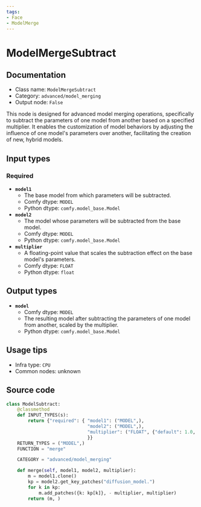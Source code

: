 ```yaml
---
tags:
- Face
- ModelMerge
---
```


# ModelMergeSubtract
## Documentation
- Class name: `ModelMergeSubtract`
- Category: `advanced/model_merging`
- Output node: `False`

This node is designed for advanced model merging operations, specifically to subtract the parameters of one model from another based on a specified multiplier. It enables the customization of model behaviors by adjusting the influence of one model's parameters over another, facilitating the creation of new, hybrid models.
## Input types
### Required
- **`model1`**
    - The base model from which parameters will be subtracted.
    - Comfy dtype: `MODEL`
    - Python dtype: `comfy.model_base.Model`
- **`model2`**
    - The model whose parameters will be subtracted from the base model.
    - Comfy dtype: `MODEL`
    - Python dtype: `comfy.model_base.Model`
- **`multiplier`**
    - A floating-point value that scales the subtraction effect on the base model's parameters.
    - Comfy dtype: `FLOAT`
    - Python dtype: `float`
## Output types
- **`model`**
    - Comfy dtype: `MODEL`
    - The resulting model after subtracting the parameters of one model from another, scaled by the multiplier.
    - Python dtype: `comfy.model_base.Model`
## Usage tips
- Infra type: `CPU`
- Common nodes: unknown


## Source code
```python
class ModelSubtract:
    @classmethod
    def INPUT_TYPES(s):
        return {"required": { "model1": ("MODEL",),
                              "model2": ("MODEL",),
                              "multiplier": ("FLOAT", {"default": 1.0, "min": -10.0, "max": 10.0, "step": 0.01}),
                              }}
    RETURN_TYPES = ("MODEL",)
    FUNCTION = "merge"

    CATEGORY = "advanced/model_merging"

    def merge(self, model1, model2, multiplier):
        m = model1.clone()
        kp = model2.get_key_patches("diffusion_model.")
        for k in kp:
            m.add_patches({k: kp[k]}, - multiplier, multiplier)
        return (m, )

```
